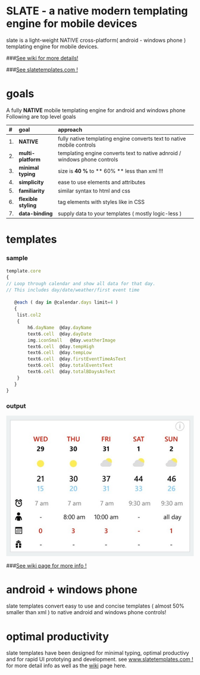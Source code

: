 SLATE - a native modern templating engine for mobile devices
=====
slate is a light-weight NATIVE cross-platform( android - windows phone ) templating engine for mobile devices.

###[See wiki for more details!](https://github.com/kishorereddy/slate-templates/wiki)

###[See slatetemplates.com !](http://www.slatetemplates.com)


# goals
A fully **NATIVE** mobile templating engine for android and windows phone
Following are top level goals

| #  | goal | approach |
|:-- |:-- |:-- |
|1. |**NATIVE** | fully native templating engine converts text to native mobile controls |
|2. |**multi-platform** | templating engine converts text to native adnroid / windows phone controls |
|3. |**minimal typing** | size is **40 %** to ** 60% ** less than xml !!! |
|4. |**simplicity** | ease to use elements and attributes |
|5. |**familiarity** | similar syntax to html and css |
|6. |**flexible styling** | tag elements with styles like in CSS |
|7. |**data-binding** | supply data to your templates ( mostly logic-less ) |


# templates
### sample 
```javascript
template.core
{
// Loop through calendar and show all data for that day.
// This includes day/date/weather/first event time
			
   @each ( day in @calendar.days limit=4 )
   {
	list.col2
	{
		h6.dayName  @day.dayName			  
		text6.cell	@day.dayDate
		img.iconSmall	@day.weatherImage
		text6.cell	@day.tempHigh
		text6.cell	@day.tempLow
		text6.cell	@day.firstEventTimeAsText
		text6.cell	@day.totalEventsText
		text6.cell	@day.totalBDaysAsText
	}
   }
}
```

### output 
![output here](/media/template-sampleui_1.jpg?raw=true)




###[See wiki page for more info !](https://github.com/kishorereddy/slate-templates/wiki)


# android + windows phone
slate templates convert easy to use and concise templates ( almost 50% smaller than xml ) to native android and windows phone controls!

# optimal productivity
slate templates have been designed for minimal typing, optimal productivy and for rapid UI prototying and development. see [www.slatetemplates.com !](http://www.slatetemplates.com) for more detail info as well as the  [wiki](https://github.com/kishorereddy/slate-templates/wiki) page here.
